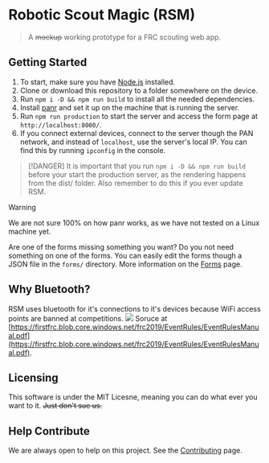 # Robotic Scout Magic (RSM)
> A ~~mockup~~ working prototype for a FRC scouting web app.

## Getting Started
1. To start, make sure you have [Node.js](https://nodejs.org/en/) installed.
2. Clone or download this repository to a folder somewhere on the device.
3. Run `npm i -D && npm run build` to install all the needed dependencies.
3. Install [panr](https://github.com/emmercm/panr) and set it up on the machine that is running the server.
4. Run `npm run production` to start the server and access the form page at `http://localhost:8000/`.
5. If you connect external devices, connect to the server though the PAN network, and instead of `localhost`, use the server's local IP. You can find this
by running `ipconfig` in the console.

> [!DANGER]
> It is important that you run `npm i -D && npm run build` before your start the production server, as the rendering happens from the dist/ folder. Also remember to do this if you ever update RSM.

> [!WARNING]
> We are not sure 100% on how panr works, as we have not tested on a Linux machine yet.

Are one of the forms missing something you want? Do you not need something on one of the forms. You can easily edit the forms though a JSON file  in the `forms/` directory. More information on the [Forms](forms.md) page.

## Why Bluetooth?
RSM uses bluetooth for it's connections to it's devices because WiFi access points are banned at competitions.
![](./../img/no-wifi.png)
Soruce at [https://firstfrc.blob.core.windows.net/frc2019/EventRules/EventRulesManual.pdf](https://firstfrc.blob.core.windows.net/frc2019/EventRules/EventRulesManual.pdf).

## Licensing
This software is under the MIT Licesne, meaning you can do what ever you want to it. ~~Just don't sue us.~~

## Help Contribute
We are always open to help on this project. See the [Contributing](contributing.md) page.
